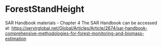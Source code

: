 # ForestStandHeight
SAR Handbook materials - Chapter 4
The SAR Handbook can be accessed at: https://servirglobal.net/Global/Articles/Article/2674/sar-handbook-comprehensive-methodologies-for-forest-monitoring-and-biomass-estimation
